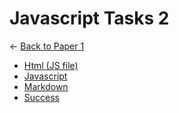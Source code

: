# Javascript Tasks 2

← [Back to Paper 1](..)

- [Html (JS file)](html.js)
- [Javascript](javascript.html)
- [Markdown](markdown.html)
- [Success](success.html)
